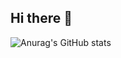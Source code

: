 ## Hi there 👋

![Anurag's GitHub stats](https://github-readme-stats.vercel.app/api?username=maxnoelp2&show_icons=true&theme=radical)
